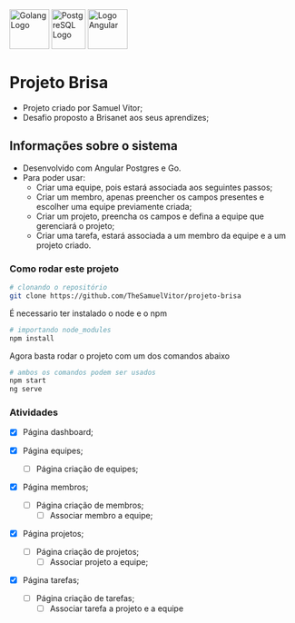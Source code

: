 <div style="display: inline-block; justify-content: center">
    <img alt="Golang Logo" height="70" width="70" src="https://cdn.jsdelivr.net/gh/devicons/devicon/icons/go/go-original-wordmark.svg" />
    <img alt="PostgreSQL Logo" height="70" width="60" src="https://cdn.jsdelivr.net/gh/devicons/devicon/icons/postgresql/postgresql-original.svg" />
    <img alt="Logo Angular" height="70" width="70" src="https://upload.wikimedia.org/wikipedia/commons/c/cf/Angular_full_color_logo.svg">
</div>

# Projeto Brisa

- Projeto criado por Samuel Vitor;
- Desafio proposto a Brisanet aos seus aprendizes;

## Informações sobre o sistema

- Desenvolvido com Angular Postgres e Go.
- Para poder usar:
    - Criar uma equipe, pois estará associada aos seguintes passos;
    - Criar um membro, apenas preencher os campos presentes e escolher uma equipe previamente criada;
    - Criar um projeto, preencha os campos e defina a equipe que gerenciará o projeto;
    - Criar uma tarefa, estará associada a um membro da equipe e a um projeto criado.



### Como rodar este projeto
```bash
# clonando o repositório
git clone https://github.com/TheSamuelVitor/projeto-brisa
```

É necessario ter instalado o node e o npm
```bash
# importando node_modules
npm install
```

Agora basta rodar o projeto com um dos comandos abaixo
```bash
# ambos os comandos podem ser usados
npm start
ng serve
```


### Atividades

- [x] Página dashboard;


- [x] Página equipes;
  - [ ] Página criação de equipes;

- [x] Página membros;
  - [ ] Página criação de membros;
    - [ ] Associar membro a equipe;

- [x] Página projetos;
  - [ ] Página criação de projetos;
    - [ ] Associar projeto a equipe;

- [x] Página tarefas;
  - [ ] Página criação de tarefas;
    - [ ] Associar tarefa a projeto e a equipe